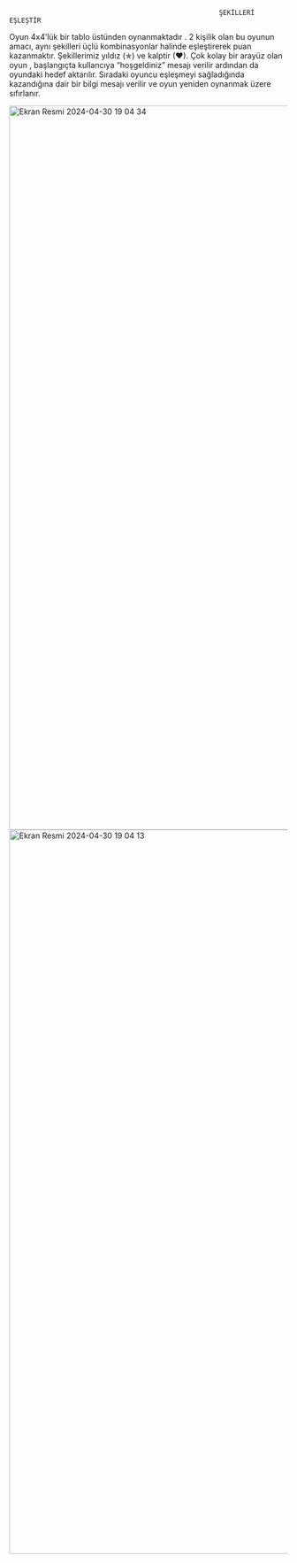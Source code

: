                                                          ŞEKİLLERİ EŞLEŞTİR

  Oyun 4x4’lük bir tablo üstünden oynanmaktadır . 2 kişilik olan bu oyunun amacı, aynı şekilleri üçlü kombinasyonlar halinde eşleştirerek puan kazanmaktır. 
  Şekillerimiz yıldız (✯) ve kalptir (♥). 
  Çok kolay bir arayüz olan oyun , başlangıçta kullancıya “hoşgeldiniz” mesajı verilir ardından da oyundaki hedef aktarılır. 
  Sıradaki oyuncu eşleşmeyi sağladığında kazandığına dair bir bilgi mesajı verilir ve oyun yeniden oynanmak üzere sıfırlanır.

<img width="1309" alt="Ekran Resmi 2024-04-30 19 04 34" src="https://github.com/zeyneperarslan/webtabanliprogramlamaproje/assets/120674682/32e84821-479e-4330-b34a-e263ef946d3f">
<img width="1309" alt="Ekran Resmi 2024-04-30 19 04 13" src="https://github.com/zeyneperarslan/webtabanliprogramlamaproje/assets/120674682/f7e0325b-a40b-4627-9c87-62bf951d318f">
